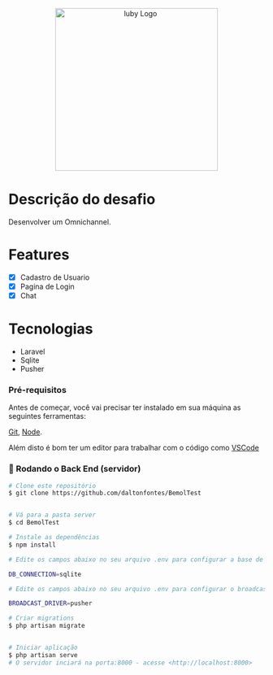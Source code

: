 <p align="center">
  <img src="https://s3-sa-east-1.amazonaws.com/prod-jobsite-files.kenoby.com/uploads/novabd-1598984273-bedigital-1584103456-iconepngpng.png" width="320" alt="luby Logo" />
</p>

# Descrição do desafio

Desenvolver um Omnichannel.

# Features

- [x] Cadastro de Usuario
- [x] Pagina de Login
- [x] Chat

# Tecnologias

- Laravel
- Sqlite
- Pusher

 ### Pré-requisitos

Antes de começar, você vai precisar ter instalado em sua máquina as seguintes ferramentas:

[Git](https://git-scm.com), [Node](https://nodejs.org/en/). 

Além disto é bom ter um editor para trabalhar com o código como [VSCode](https://code.visualstudio.com/)

### 🎲 Rodando o Back End (servidor)

```bash
# Clone este repositório
$ git clone https://github.com/daltonfontes/BemolTest


# Vá para a pasta server
$ cd BemolTest

# Instale as dependências
$ npm install

# Edite os campos abaixo no seu arquivo .env para configurar a base de dados.

DB_CONNECTION=sqlite

# Edite os campos abaixo no seu arquivo .env para configurar o broadcast.

BROADCAST_DRIVER=pusher

# Criar migrations
$ php artisan migrate


# Iniciar aplicação
$ php artisan serve
# O servidor inciará na porta:8000 - acesse <http://localhost:8000>
